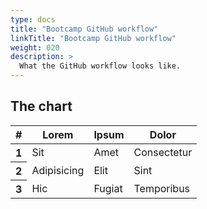 ```yaml
---
type: docs
title: "Bootcamp GitHub workflow"
linkTitle: "Bootcamp GitHub workflow"
weight: 020
description: >
  What the GitHub workflow looks like.
---
```


## The chart

<table class="table table-striped table-bordered table-sm ">
  <thead>
    <tr>
      <th scope="col">#</th>
      <th scope="col">Lorem</th>
      <th scope="col">Ipsum</th>
      <th scope="col">Dolor</th>
    </tr>
  </thead>
  <tbody>
    <tr>
      <th scope="row">1</th>
      <td>Sit</td>
      <td>Amet</td>
      <td>Consectetur</td>
    </tr>
    <tr>
      <th scope="row">2</th>
      <td>Adipisicing</td>
      <td>Elit</td>
      <td>Sint</td>
    </tr>
    <tr>
      <th scope="row">3</th>
      <td>Hic</td>
      <td>Fugiat</td>
      <td>Temporibus</td>
    </tr>
  </tbody>

</table>